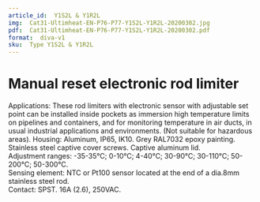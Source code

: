 ```yaml
---
article_id:  Y1S2L & Y1R2L
img:  Cat31-Ultimheat-EN-P76-P77-Y1S2L-Y1R2L-20200302.jpg
pdf:  Cat31-Ultimheat-EN-P76-P77-Y1S2L-Y1R2L-20200302.pdf
format:  diva-v1
sku:  Type Y1S2L & Y1R2L
---
```


# Manual reset electronic rod limiter

Applications: These rod limiters with electronic sensor with adjustable set 
point can be installed inside pockets as immersion high temperature limits 
on pipelines and containers, and for monitoring temperature in air ducts, 
in usual industrial applications and environments. 
(Not suitable for hazardous areas).
Housing: Aluminum, IP65, IK10. Grey RAL7032 epoxy painting. Stainless steel 
captive cover screws. Captive aluminum lid.  
Adjustment ranges: -35-35°C; 0-10°C; 4-40°C; 30-90°C; 30-110°C; 50- 200°C; 50-300°C.  
Sensing element: NTC or Pt100 sensor located at the end of a dia.8mm stainless steel rod.  
Contact: SPST. 16A (2.6), 250VAC.  

